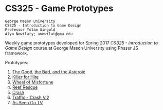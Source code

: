 CS325 - Game Prototypes
===
    George Mason University
    CS325 - Introduction to Game Design
    Professor Yotam Gingold
    Alya Nowilaty; anowilat@gmu.edu
    
Weekly game prototypes developed for Spring 2017 *CS325 - Introduction to Game Design* course at George Mason University using Phaser JS framework.

Prototypes:
  1. [The Good, the Bad, and the Asteroid][1]
  2. [Killer for Hire][2]
  3. [Wheel of Misfortune][3]
  4. [Reef Rescue][4]
  5. [Crash][5]
  6. [Traffic - Crash V.2][6]
  7. [As Seen On TV][7]

[1]: https://anowilat.github.io/CS325-Game-Prototypes/prototype_01/
[2]: https://anowilat.github.io/CS325-Game-Prototypes/prototype_02/
[3]: https://anowilat.github.io/CS325-Game-Prototypes/prototype_03/
[4]: https://anowilat.github.io/CS325-Game-Prototypes/prototype_04/
[5]: https://anowilat.github.io/CS325-Game-Prototypes/prototype_07/
[6]: https://anowilat.github.io/CS325-Game-Prototypes/prototype_08/
[7]: https://anowilat.github.io/CS325-Game-Prototypes/prototype_10/

